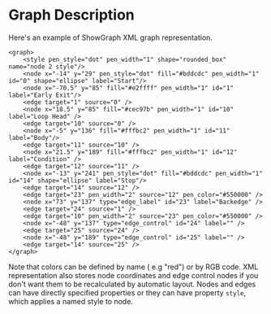 # Graph Description #

Here's an example of ShowGraph XML graph representation.

```
<graph>
    <style pen_style="dot" pen_width="1" shape="rounded_box" name="node 2 style"/>
    <node x="-14" y="29" pen_style="dot" fill="#bddcdc" pen_width="1" id="0" shape="ellipse" label="Start"/>
    <node x="-70.5" y="85" fill="#e2ffff" pen_width="1" id="1" label="Early Exit"/>
    <edge target="1" source="0" />
    <node x="18.5" y="85" fill="#cec97b" pen_width="1" id="10" label="Loop Head" />
    <edge target="10" source="0" />
    <node x="-5" y="136" fill="#fffbc2" pen_width="1" id="11" label="Body"/>
    <edge target="11" source="10" />
    <node x="21.5" y="189" fill="#fffbc2" pen_width="1" id="12" label="Condition" />
    <edge target="12" source="11" />
    <node x="-13" y="241" pen_style="dot" fill="#bddcdc" pen_width="1" id="14" shape="ellipse" label="Stop"/>
    <edge target="14" source="12" />
    <edge target="23" pen_width="2" source="12" pen_color="#550000" />
    <node x="73" y="137" type="edge_label" id="23" label="Backedge" />
    <edge target="24" source="1" />
    <edge target="10" pen_width="2" source="23" pen_color="#550000" />
    <node x="-48" y="137" type="edge_control" id="24" label="" />
    <edge target="25" source="24" />
    <node x="-48" y="189" type="edge_control" id="25" label="" />
    <edge target="14" source="25" />
</graph>
```

Note that colors can be defined by name ( e.g "red") or by RGB code.
XML representation also stores node coordinates and edge control nodes if you don't want them to be recalculated by automatic layout. Nodes and edges can have directly specified properties or they can have property `style`, which applies a named style to node.